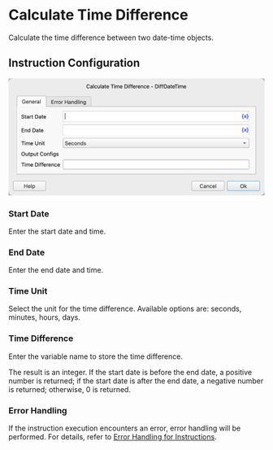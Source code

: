 # Calculate Time Difference

Calculate the time difference between two date-time objects.

## Instruction Configuration

![General Configuration Dialog for Calculating Time Difference](diff_date_time_general_config.png)

### Start Date

Enter the start date and time.

### End Date

Enter the end date and time.

### Time Unit

Select the unit for the time difference. Available options are: seconds, minutes, hours, days.

### Time Difference

Enter the variable name to store the time difference.

The result is an integer. If the start date is before the end date, a positive number is returned; if the start date is after the end date, a negative number is returned; otherwise, 0 is returned.

### Error Handling

If the instruction execution encounters an error, error handling will be performed. For details, refer to [Error Handling for Instructions](../../../manual/error_handling.md).